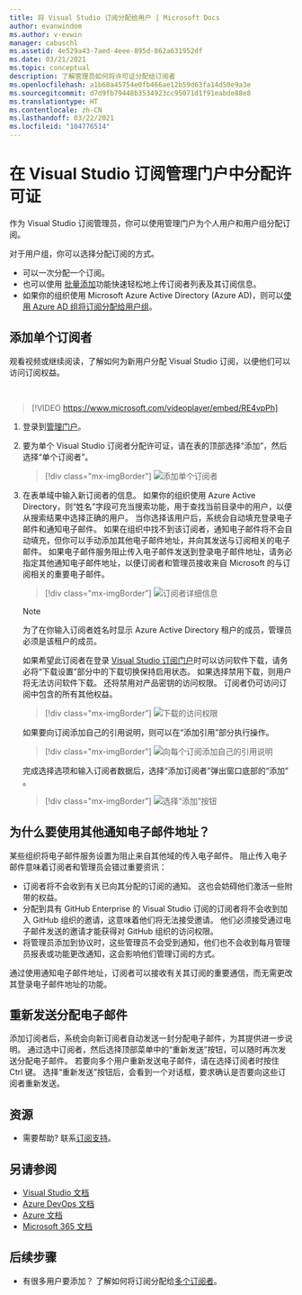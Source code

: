 ```yaml
---
title: 将 Visual Studio 订阅分配给用户 | Microsoft Docs
author: evanwindom
ms.author: v-evwin
manager: cabuschl
ms.assetid: 4e529a43-7aed-4eee-895d-862a631952df
ms.date: 03/21/2021
ms.topic: conceptual
description: 了解管理员如何将许可证分配给订阅者
ms.openlocfilehash: a1b68a45754e0fb466ae12b59d63fa14d50e9a3e
ms.sourcegitcommit: d7d9fb79448b3534923cc95071d1f91eabde88e8
ms.translationtype: HT
ms.contentlocale: zh-CN
ms.lasthandoff: 03/22/2021
ms.locfileid: "104776514"
---
```

# <a name="assign-licenses-in-the-visual-studio-subscriptions-administration-portal"></a>在 Visual Studio 订阅管理门户中分配许可证
作为 Visual Studio 订阅管理员，你可以使用管理门户为个人用户和用户组分配订阅。

对于用户组，你可以选择分配订阅的方式。  
- 可以一次分配一个订阅。
- 也可以使用 [批量添加](assign-license-bulk.md)功能快速轻松地上传订阅者列表及其订阅信息。
- 如果你的组织使用 Microsoft Azure Active Directory (Azure AD)，则可以[使用 Azure AD 组将订阅分配给用户组](./assign-license-bulk.md#use-azure-active-directory-groups-to-assign-subscriptions)。  


## <a name="add-a-single-subscriber"></a>添加单个订阅者
观看视频或继续阅读，了解如何为新用户分配 Visual Studio 订阅，以便他们可以访问订阅权益。

<br>

> [!VIDEO https://www.microsoft.com/videoplayer/embed/RE4vpPh]


1. 登录到[管理门户](https://manage.visualstudio.com)。
2. 要为单个 Visual Studio 订阅者分配许可证，请在表的顶部选择“添加”，然后选择“单个订阅者”。
   > [!div class="mx-imgBorder"]
   > ![添加单个订阅者](_img/assign-license-add/add-subscriber-individual.png "选择“添加”，然后选择要分配单个订阅的单个订阅者。")
3. 在表单域中输入新订阅者的信息。 如果你的组织使用 Azure Active Directory，则“姓名”字段可充当搜索功能，用于查找当前目录中的用户，以便从搜索结果中选择正确的用户。 当你选择该用户后，系统会自动填充登录电子邮件和通知电子邮件。  如果在组织中找不到该订阅者，通知电子邮件将不会自动填充，但你可以手动添加其他电子邮件地址，并向其发送与订阅相关的电子邮件。  如果电子邮件服务阻止传入电子邮件发送到登录电子邮件地址，请务必指定其他通知电子邮件地址，以便订阅者和管理员接收来自 Microsoft 的与订阅相关的重要电子邮件。
   > [!div class="mx-imgBorder"]
   > ![订阅者详细信息](_img/assign-license-add/subscriber-details.png "输入订阅者名称和其他详细信息，或从租户成员中进行选择。")

    > [!NOTE]
    > 为了在你输入订阅者姓名时显示 Azure Active Directory 租户的成员，管理员必须是该租户的成员。 


    如果希望此订阅者在登录 [Visual Studio 订阅门户](https://my.visualstudio.com?wt.mc_id=o~msft~docs)时可以访问软件下载，请务必将“下载设置”部分中的下载切换保持启用状态。 如果选择禁用下载，则用户将无法访问软件下载。  还将禁用对产品密钥的访问权限。  订阅者仍可访问订阅中包含的所有其他权益。
   > [!div class="mx-imgBorder"]
   > ![下载的访问权限](media/access-to-downloads.png "选择“允许”，为订阅者提供对软件下载的访问权限。")

    如果要向订阅添加自己的引用说明，则可以在“添加引用”部分执行操作。
   > [!div class="mx-imgBorder"]
   > ![向每个订阅添加自己的引用说明](media/add-subscriber-reference-notes.png "使用“引用”字段记录有关此订阅的任何注释。")

    完成选择选项和输入订阅者数据后，选择“添加订阅者”弹出窗口底部的“添加” 。
   > [!div class="mx-imgBorder"]
   > ![选择“添加”按钮](media/add-button.png "选择“添加”以保存信息并将订阅分配给订阅者。")

## <a name="why-use-a-different-notification-email-address"></a>为什么要使用其他通知电子邮件地址？
某些组织将电子邮件服务设置为阻止来自其他域的传入电子邮件。  阻止传入电子邮件意味着订阅者和管理员会错过重要资讯：
- 订阅者将不会收到有关已向其分配的订阅的通知。  这也会妨碍他们激活一些附带的权益。  
- 分配到具有 GitHub Enterprise 的 Visual Studio 订阅的订阅者将不会收到加入 GitHub 组织的邀请，这意味着他们将无法接受邀请。 他们必须接受通过电子邮件发送的邀请才能获得对 GitHub 组织的访问权限。 
- 将管理员添加到协议时，这些管理员不会受到通知，他们也不会收到每月管理员报表或功能更改通知，这会影响他们管理订阅的方式。

通过使用通知电子邮件地址，订阅者可以接收有关其订阅的重要通信，而无需更改其登录电子邮件地址的功能。  

## <a name="resend-assignment-emails"></a>重新发送分配电子邮件
添加订阅者后，系统会向新订阅者自动发送一封分配电子邮件，为其提供进一步说明。 通过选中订阅者，然后选择顶部菜单中的“重新发送”按钮，可以随时再次发送分配电子邮件。  若要向多个用户重新发送电子邮件，请在选择订阅者时按住 Ctrl 键。  选择“重新发送”按钮后，会看到一个对话框，要求确认是否要向这些订阅者重新发送。  


## <a name="resources"></a>资源
- 需要帮助?  联系[订阅支持](https://aka.ms/vsadminhelp)。

## <a name="see-also"></a>另请参阅
- [Visual Studio 文档](/visualstudio/)
- [Azure DevOps 文档](/azure/devops/)
- [Azure 文档](/azure/)
- [Microsoft 365 文档](/microsoft-365/)

## <a name="next-steps"></a>后续步骤
- 有很多用户要添加？  了解如何将订阅分配给[多个订阅者](assign-license-bulk.md)。
